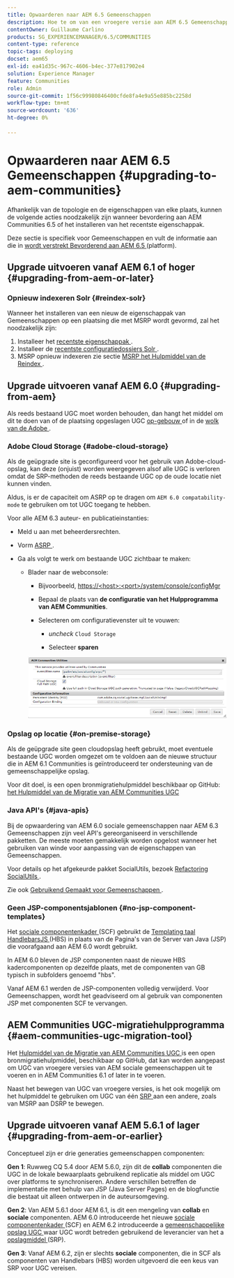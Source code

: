 ```yaml
---
title: Opwaarderen naar AEM 6.5 Gemeenschappen
description: Hoe te om van een vroegere versie aan AEM 6.5 Gemeenschappen te bevorderen
contentOwner: Guillaume Carlino
products: SG_EXPERIENCEMANAGER/6.5/COMMUNITIES
content-type: reference
topic-tags: deploying
docset: aem65
exl-id: ea41d35c-967c-4606-b4ec-377e817902e4
solution: Experience Manager
feature: Communities
role: Admin
source-git-commit: 1f56c99980846400cfde8fa4e9a55e885bc2258d
workflow-type: tm+mt
source-wordcount: '636'
ht-degree: 0%

---
```


# Opwaarderen naar AEM 6.5 Gemeenschappen {#upgrading-to-aem-communities}

Afhankelijk van de topologie en de eigenschappen van elke plaats, kunnen de volgende acties noodzakelijk zijn wanneer bevordering aan AEM Communities 6.5 of het installeren van het recentste eigenschappak.

Deze sectie is specifiek voor Gemeenschappen en vult de informatie aan die in [ wordt verstrekt Bevorderend aan AEM 6.5 ](/help/sites-deploying/upgrade.md) (platform).

## Upgrade uitvoeren vanaf AEM 6.1 of hoger {#upgrading-from-aem-or-later}

### Opnieuw indexeren Solr {#reindex-solr}

Wanneer het installeren van een nieuw de eigenschappak van Gemeenschappen op een plaatsing die met MSRP wordt gevormd, zal het noodzakelijk zijn:

1. Installeer het [ recentste eigenschappak ](/help/communities/deploy-communities.md#latestfeaturepack).
1. Installeer de [ recentste configuratiedossiers Solr ](/help/communities/msrp.md#upgrading).
1. MSRP opnieuw indexeren
zie sectie [ MSRP het Hulpmiddel van de Reindex ](/help/communities/msrp.md#msrp-reindex-tool).

## Upgrade uitvoeren vanaf AEM 6.0 {#upgrading-from-aem}

Als reeds bestaand UGC moet worden behouden, dan hangt het middel om dit te doen van of de plaatsing opgeslagen UGC [ op-gebouw ](#on-premise-storage) of in de [ wolk van de Adobe ](#adobe-cloud-storage).

### Adobe Cloud Storage {#adobe-cloud-storage}

Als de geüpgrade site is geconfigureerd voor het gebruik van Adobe-cloud-opslag, kan deze (onjuist) worden weergegeven alsof alle UGC is verloren omdat de SRP-methoden de reeds bestaande UGC op de oude locatie niet kunnen vinden.

Aldus, is er de capaciteit om ASRP op te dragen om `AEM 6.0 compatability-mode` te gebruiken om tot UGC toegang te hebben.

Voor alle AEM 6.3 auteur- en publicatieinstanties:

* Meld u aan met beheerdersrechten.
* Vorm [ ASRP ](/help/communities/asrp.md).
* Ga als volgt te werk om bestaande UGC zichtbaar te maken:

   * Blader naar de webconsole:

      * Bijvoorbeeld, [ https://&lt;host>:&lt;port>/system/console/configMgr ](https://localhost:4502/system/console/configMgr)

      * Bepaal de plaats van **de configuratie van het Hulpprogramma van AEM Communities**.
      * Selecteren om configuratievenster uit te vouwen:

         * *uncheck* `Cloud Storage`

         * Selecteer **sparen**

     ![ nut ](assets/utilities.png)

### Opslag op locatie {#on-premise-storage}

Als de geüpgrade site geen cloudopslag heeft gebruikt, moet eventuele bestaande UGC worden omgezet om te voldoen aan de nieuwe structuur die in AEM 6.1 Communities is geïntroduceerd ter ondersteuning van de gemeenschappelijke opslag.

Voor dit doel, is een open bronmigratiehulpmiddel beschikbaar op GitHub:
[ het Hulpmiddel van de Migratie van AEM Communities UGC ](https://github.com/Adobe-Marketing-Cloud/communities-ugc-migration)

### Java API&#39;s {#java-apis}

Bij de opwaardering van AEM 6.0 sociale gemeenschappen naar AEM 6.3 Gemeenschappen zijn veel API&#39;s gereorganiseerd in verschillende pakketten. De meeste moeten gemakkelijk worden opgelost wanneer het gebruiken van winde voor aanpassing van de eigenschappen van Gemeenschappen.

Voor details op het afgekeurde pakket SocialUtils, bezoek [ Refactoring SocialUtils ](/help/communities/socialutils.md).

Zie ook [ Gebruikend Gemaakt voor Gemeenschappen ](/help/communities/maven.md).

### Geen JSP-componentsjablonen {#no-jsp-component-templates}

Het [ sociale componentenkader ](/help/communities/scf.md) (SCF) gebruikt de [ Templating taal HandlebarsJS ](https://handlebarsjs.com/) (HBS) in plaats van de Pagina&#39;s van de Server van Java (JSP) die voorafgaand aan AEM 6.0 wordt gebruikt.

In AEM 6.0 bleven de JSP componenten naast de nieuwe HBS kadercomponenten op dezelfde plaats, met de componenten van GB typisch in subfolders genoemd &quot;hbs&quot;.

Vanaf AEM 6.1 werden de JSP-componenten volledig verwijderd. Voor Gemeenschappen, wordt het geadviseerd om al gebruik van componenten JSP met componenten SCF te vervangen.

## AEM Communities UGC-migratiehulpprogramma {#aem-communities-ugc-migration-tool}

Het [ Hulpmiddel van de Migratie van AEM Communities UGC ](https://github.com/Adobe-Marketing-Cloud/communities-ugc-migration) is een open bronmigratiehulpmiddel, beschikbaar op GitHub, dat kan worden aangepast om UGC van vroegere versies van AEM sociale gemeenschappen uit te voeren en in AEM Communities 6.1 of later in te voeren.

Naast het bewegen van UGC van vroegere versies, is het ook mogelijk om het hulpmiddel te gebruiken om UGC van één [ SRP ](/help/communities/working-with-srp.md) aan een andere, zoals van MSRP aan DSRP te bewegen.

## Upgrade uitvoeren vanaf AEM 5.6.1 of lager {#upgrading-from-aem-or-earlier}

Conceptueel zijn er drie generaties gemeenschappen componenten:

**Gen 1**: Ruwweg CQ 5.4 door AEM 5.6.0, zijn dit de **collab** componenten die UGC in de lokale bewaarplaats gebruikend replicatie als middel om UGC over platforms te synchroniseren. Andere verschillen betreffen de implementatie met behulp van JSP (Java Server Pages) en de blogfunctie die bestaat uit alleen ontwerpen in de auteursomgeving.

**Gen 2**: Van AEM 5.6.1 door AEM 6.1, is dit een mengeling van **collab** en **sociale** componenten. AEM 6.0 introduceerde het nieuwe [ sociale componentenkader ](/help/communities/scf.md) (SCF) en AEM 6.2 introduceerde a [ gemeenschappelijke opslag UGC ](/help/communities/working-with-srp.md) waar UGC wordt betreden gebruikend de leverancier van het a [ opslagmiddel ](/help/communities/srp.md) (SRP).

**Gen 3**: Vanaf AEM 6.2, zijn er slechts **sociale** componenten, die in SCF als componenten van Handlebars (HBS) worden uitgevoerd die een keus van SRP voor UGC vereisen.
